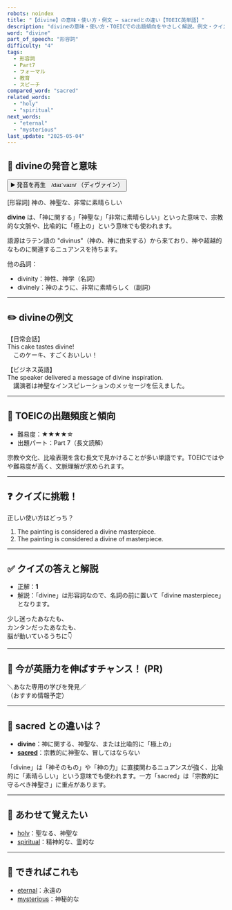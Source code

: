 ```yaml
---
robots: noindex
title: "【divine】の意味・使い方・例文 ― sacredとの違い【TOEIC英単語】"
description: "divineの意味・使い方・TOEICでの出題傾向をやさしく解説。例文・クイズ付きでsacredとの違いもわかりやすく学べます。"
word: "divine"
part_of_speech: "形容詞"
difficulty: "4"
tags:
  - 形容詞
  - Part7
  - フォーマル
  - 教育
  - スピーチ
compared_word: "sacred"
related_words:
  - "holy"
  - "spiritual"
next_words:
  - "eternal"
  - "mysterious"
last_update: "2025-05-04"
---
```


## 🔰 divineの発音と意味

<button class="play-audio" onclick="playTTS('divine')">
  <span class="play-audio-main">
    ▶️ 発音を再生　/daɪˈvaɪn/
  </span>
  <span class="play-audio-sub">
    （ディヴァイン）
  </span>
</button>

[形容詞] 神の、神聖な、非常に素晴らしい

**divine** は、「神に関する」「神聖な」「非常に素晴らしい」といった意味で、宗教的な文脈や、比喩的に「極上の」という意味でも使われます。

語源はラテン語の "divinus"（神の、神に由来する）から来ており、神や超越的なものに関連するニュアンスを持ちます。

他の品詞：  
- divinity：神性、神学（名詞）
- divinely：神のように、非常に素晴らしく（副詞）

---

## ✏️ divineの例文

【日常会話】  
This cake tastes divine!  
　このケーキ、すごくおいしい！

【ビジネス英語】  
The speaker delivered a message of divine inspiration.  
　講演者は神聖なインスピレーションのメッセージを伝えました。

---

## 🎯 TOEICの出題頻度と傾向

- 難易度：★★★★☆
- 出題パート：Part 7（長文読解）

宗教や文化、比喩表現を含む長文で見かけることが多い単語です。TOEICではやや難易度が高く、文脈理解が求められます。

---

## ❓ クイズに挑戦！

正しい使い方はどっち？

1. The painting is considered a divine masterpiece.  
2. The painting is considered a divine of masterpiece.

---

## ✅ クイズの答えと解説

- 正解：**1**
- 解説：「divine」は形容詞なので、名詞の前に置いて「divine masterpiece」となります。

少し迷ったあなたも、  
カンタンだったあなたも、  
脳が動いているうちに👇️

---

## 🚀 今が英語力を伸ばすチャンス！ (PR)

<div class="info-center">
＼あなた専用の学びを発見／<br>  
（おすすめ情報予定）
</div>

---

## 🤔  sacred との違いは？

- **divine**：神に関する、神聖な、または比喩的に「極上の」
- **[sacred](/word/sacred)**：宗教的に神聖な、冒してはならない

「divine」は「神そのもの」や「神の力」に直接関わるニュアンスが強く、比喩的に「素晴らしい」という意味でも使われます。一方「sacred」は「宗教的に守るべき神聖さ」に重点があります。

---

## 🧩 あわせて覚えたい

- [holy](/word/holy)：聖なる、神聖な
- [spiritual](/word/spiritual)：精神的な、霊的な

---

## 📖 できればこれも

- [eternal](/word/eternal)：永遠の
- [mysterious](/word/mysterious)：神秘的な

<!-- cvid: aid42_bid22 -->
